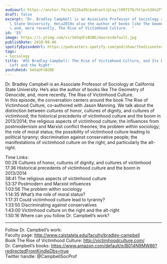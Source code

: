 ```yaml
---
audiourl: https://anchor.fm/s/822ba20/podcast/play/1997276/https%3A%2F%2Fd3ctxlq1ktw2nl.cloudfront.net%2Fproduction%2F2018-11-28%2F7649723-44100-2-1a84dbca955e3.m4a
draft: false
excerpt: "Dr. Bradley Campbell is an Associate Professor of Sociology at California\
  \ State University. He\u2019s also the author of books like The Geometry of Genocide,\
  \ and, more recently, The Rise of Victimhood Culture.  "
id: '55'
image: https://i.ytimg.com/vi/Sm5qUFsB2BE/maxresdefault.jpg
publishDate: 2018-08-06
spotifyEpisodeUrl: https://podcasters.spotify.com/pod/show/thedissenter/episodes/55-Bradley-Campbell-The-Rise-of-Victimhood-Culture--and-Its-Dangers-on-the-Left-and-the-Right-e2rf0s
tags:
- Sociology
title: '#55 Bradley Campbell: The Rise of Victimhood Culture, and Its Dangers on the
  Left and the Right'
youtubeid: Sm5qUFsB2BE
---
```

<div class="timelinks">

Dr. Bradley Campbell is an Associate Professor of Sociology at California State University. He’s also the author of books like The Geometry of Genocide, and, more recently, The Rise of Victimhood Culture.  
In this episode, the conversation centers around the book The Rise of Victimhood Culture, co-authored with Jason Manning. We talk about the distinction between cultures of honor, cultures of dignity, and cultures of victimhood; the historical precedents of victimhood culture and the boom in 2013/2014; the religious aspects of victimhood culture; the influences from postmodernism and Marxist conflict theories; the problem within sociology; the role of moral status; the possibility of victimhood culture leading to political tyranny; discrimination against conservative people; the manifestations of victimhood culture on the right, and particularly the alt-right.

Time Links:  
<time>00:26</time> Cultures of honor, cultures of dignity, and cultures of victimhood  
<time>17:36</time> Historical precedents of victimhood culture and the boom in 2013/2014  
<time>38:41</time> The religious aspects of victimhood culture  
<time>53:37</time> Postmodern and Marxist influences  
<time>1:03:56</time> The problem within sociology  
<time>1:14:35</time> What’s the role of moral status?  
<time>1:17:31</time> Could victimhood culture lead to tyranny?  
<time>1:33:50</time> Discriminating against conservatives  
<time>1:43:00</time> Victimhood culture on the right and the alt-right  
<time>1:50:16</time> Where can you follow Dr. Campbell’s work?

---

Follow Dr. Campbell’s work:  
Faculty page: http://www.calstatela.edu/faculty/bradley-campbell  
Book The Rise of Victimhood Culture: http://victimhoodculture.com/  
Dr. Campbell’s books: https://www.amazon.com/default/e/B014N9MW86?redirectedFromKindleDbs=true  
Twitter handle: @CampbellSocProf
</div>

